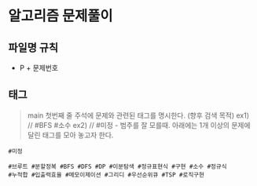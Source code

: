 # 알고리즘 문제풀이

## 파일명 규칙
- P + 문제번호

## 태그
> main 첫번째 줄 주석에 문제와 관련된 태그를 명시한다. (향후 검색 목적)
> ex1) // #BFS #소수 
> ex2) // #미정 - 범주를 잘 모를때.
> 아래에는 1개 이상의 문제에 달린 태그를 모아 놓고자 한다.

```
#미정 

#브루트 #분할정복 #BFS #DFS #DP #이분탐색 #정규표현식 #구현 #소수 #정규식 
#누적합 #입출력효율 #메모이제이션 #그리디 #우선순위큐 #TSP #로직구현


```